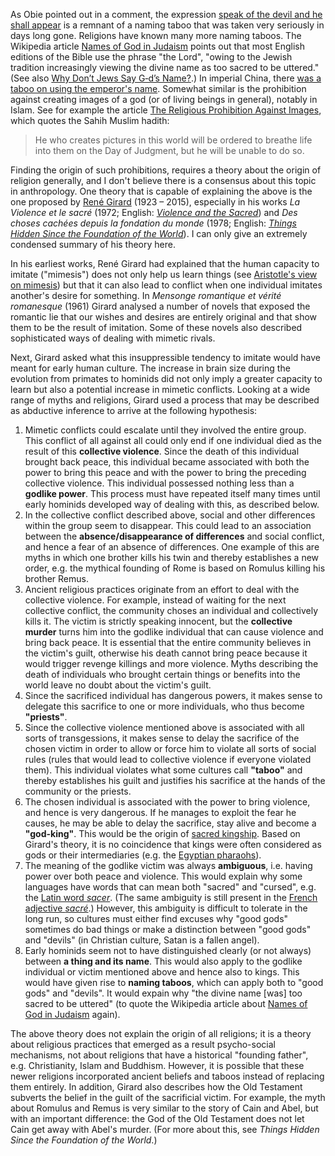 As Obie pointed out in a comment, the expression [speak of the devil and he shall appear](https://en.wikipedia.org/wiki/Speak_of_the_devil) is a remnant of a naming taboo that was taken very seriously in days long gone. Religions have known many more naming taboos. The Wikipedia article [Names of God in Judaism](https://en.wikipedia.org/wiki/Names_of_God_in_Judaism) points out that most English editions of the Bible use the phrase "the Lord", "owing to the Jewish tradition increasingly viewing the divine name as too sacred to be uttered." (See also [Why Don’t Jews Say G‑d’s Name?](https://www.chabad.org/library/article_cdo/aid/1443443/jewish/Why-Dont-Jews-Say-Gds-Name.htm).) In imperial China, there [was a taboo on using the emperor's name](https://en.wikipedia.org/wiki/Naming_taboo). Somewhat similar is the prohibition against creating images of a god (or of living beings in general), notably in Islam. See for example the article [The Religious Prohibition Against Images](https://www.davidmus.dk/en/collections/islamic/cultural-history-themes/image-prohibition), which quotes the Sahih Muslim hadith:

> He who creates pictures in this world will be ordered to breathe life into them on the Day of Judgment, but he will be unable to do so.

Finding the origin of such prohibitions, requires a theory about the origin of religion generally, and I don't believe there is a consensus about this topic in anthropology. One theory that is capable of explaining the above is the one proposed by [René Girard](https://en.wikipedia.org/wiki/Ren%C3%A9_Girard) (1923 – 2015), especially in his works *La Violence et le sacré* (1972; English: [*Violence and the Sacred*](https://jhupbooks.press.jhu.edu/title/violence-and-sacred)) and *Des choses cachées depuis la fondation du monde* (1978; English: [*Things Hidden Since the Foundation of the World*](https://www.sup.org/books/title/?id=2670)). I can only give an extremely condensed summary of his theory here.

In his earliest works, René Girard had explained that the human capacity to imitate ("mimesis") does not only help us learn things (see [Aristotle's view on mimesis](http://newlearningonline.com/new-learning/chapter-8/aristotle-on-mimesis)) but that it can also lead to conflict when one individual imitates another's desire for something. In *Mensonge romantique et vérité romanesque* (1961) Girard analysed a number of novels that exposed the romantic lie that our wishes and desires are entirely original and that show them to be the result of imitation. Some of these novels also described sophisticated ways of dealing with mimetic rivals.

Next, Girard asked what this insuppressible tendency to imitate would have meant for early human culture. The increase in brain size during the evolution from primates to hominids did not only imply a greater capacity to learn but also a potential increase in mimetic conflicts. Looking at a wide range of myths and religions, Girard used a process that may be described as abductive inference to arrive at the following hypothesis:

1. Mimetic conflicts could escalate until they involved the entire group. This conflict of all against all could only end if one individual died as the result of this **collective violence**. Since the death of this individual brought back peace, this individual became associated with both the power to bring this peace and with the power to bring the preceding collective violence. This individual possessed nothing less than a **godlike power**. This process must have repeated itself many times until early hominids developed way of dealing with this, as described below.
2. In the collective conflict described above, social and other differences within the group seem to disappear. This could lead to an association between the **absence/disappearance of differences** and social conflict, and hence a fear of an absence of differences. One example of this are myths in which one brother kills his twin and thereby establishes a new order, e.g. the mythical founding of Rome is based on Romulus killing his brother Remus.
3. Ancient religious practices originate from an effort to deal with the collective violence. For example, instead of waiting for the next collective conflict, the community choses an individual and collectively kills it. The victim is strictly speaking innocent, but the **collective murder** turns him into the godlike individual that can cause violence and bring back peace. It is essential that the entire community believes in the victim's guilt, otherwise his death cannot bring peace because it would trigger revenge killings and more violence. Myths describing the death of individuals who brought certain things or benefits into the world leave no doubt about the victim's guilt.
4. Since the sacrificed individual has dangerous powers, it makes sense to delegate this sacrifice to one or more individuals, who thus become **"priests"**.
5. Since the collective violence mentioned above is associated with all sorts of transgessions, it makes sense to delay the sacrifice of the chosen victim in order to allow or force him to violate all sorts of social rules (rules that would lead to collective violence if everyone violated them). This individual violates what some cultures call **"taboo"** and thereby establishes his guilt and justifies his sacrifice at the hands of the community or the priests.
6. The chosen individual is associated with the power to bring violence, and hence is very dangerous. If he manages to exploit the fear he causes, he may be able to delay the sacrifice, stay alive and become a **"god-king"**. This would be the origin of [sacred kingship](https://en.wikipedia.org/wiki/Sacred_king). Based on Girard's theory, it is no coincidence that kings were often considered as gods or their intermediaries (e.g. the [Egyptian pharaohs](https://en.wikipedia.org/wiki/Pharaoh)).
7. The meaning of the godlike victim was always **ambiguous**, i.e. having power over both peace and violence. This would explain why some languages have words that can mean both "sacred" and "cursed", e.g. the [Latin word *sacer*](https://en.wiktionary.org/wiki/sacer). (The same ambiguity is still present in the [French adjective *sacré*](https://en.wiktionary.org/wiki/sacr%C3%A9).) However, this ambiguity is difficult to tolerate in the long run, so cultures must either find excuses why "good gods" sometimes do bad things or make a distinction between "good gods" and "devils" (in Christian culture, Satan is a fallen angel). 
8. Early hominids seem not to have distinguished clearly (or not always) between **a thing and its name**. This would also apply to the godlike individual or victim mentioned above and hence also to kings. This would have given rise to **naming taboos**, which can apply both to "good gods" and "devils". It would expain why "the divine name [was] too sacred to be uttered" (to quote the Wikipedia article about [Names of God in Judaism](https://en.wikipedia.org/wiki/Names_of_God_in_Judaism) again).

The above theory does not explain the origin of all religions; it is a theory about religious practices that emerged as a result psycho-social mechanisms, not about religions that have a historical "founding father", e.g. Christianity, Islam and Buddhism. However, it is possible that these newer religions incorporated ancient beliefs and taboos instead of replacing them entirely. In addition, Girard also describes how the Old Testament subverts the belief in the guilt of the sacrificial victim. For example, the myth about Romulus and Remus is very similar to the story of Cain and Abel, but with an important difference: the God of the Old Testament does not let Cain get away with Abel's murder. (For more about this, see *Things Hidden Since the Foundation of the World*.)
